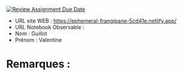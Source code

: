 [![Review Assignment Due Date](https://classroom.github.com/assets/deadline-readme-button-22041afd0340ce965d47ae6ef1cefeee28c7c493a6346c4f15d667ab976d596c.svg)](https://classroom.github.com/a/zNKu7jDa)
- URL site WEB : https://ephemeral-frangipane-5cd41e.netlify.app/ 
- URL Notebook Observable :
- Nom : Guillot
- Prénom : Valentine

# Remarques :
